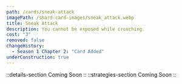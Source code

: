 ```yaml
---
path: /cards/sneak-attack
imagePath: /shard-card-images/sneak_attack.webp
title: Sneak Attack
description: You cannot be exposed while crouching.
cost: "3"
removed: false
changeHistory:
  - Season 1 Chapter 2: "Card Added"
underConstruction: true
---
```

::details-section
Coming Soon
::
::strategies-section
Coming Soon
::